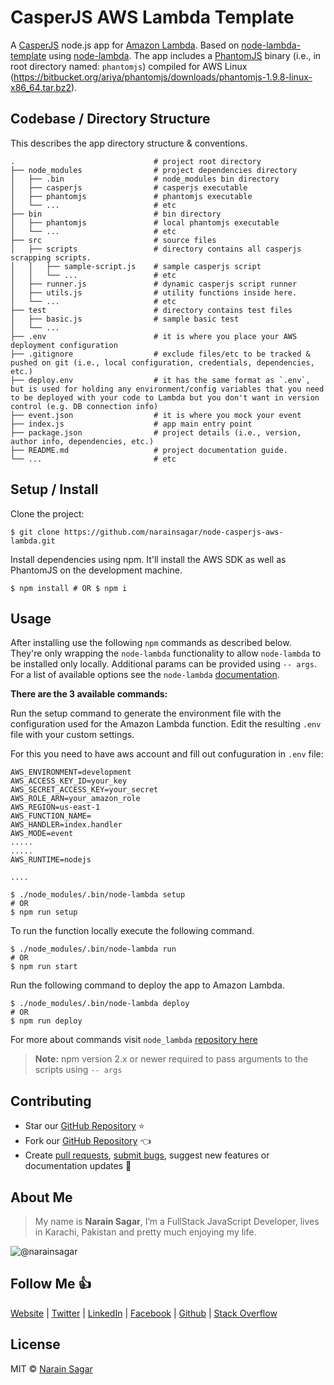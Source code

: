 # CasperJS AWS Lambda Template

A [CasperJS](http://casperjs.org/) node.js app for [Amazon Lambda](http://aws.amazon.com/lambda/).
Based on [node-lambda-template](https://github.com/rebelmail/node-lambda-template) using [node-lambda](https://github.com/rebelmail/node-lambda).
The app includes a [PhantomJS](http://phantomjs.org/) binary (i.e., in root directory named: `phantomjs`) compiled for AWS Linux (https://bitbucket.org/ariya/phantomjs/downloads/phantomjs-1.9.8-linux-x86_64.tar.bz2).

## Codebase / Directory Structure

This describes the app directory structure & conventions.

```
.                               # project root directory
├── node_modules                # project dependencies directory
│   ├── .bin                    # node_modules bin directory
│   ├── casperjs                # casperjs executable
│   ├── phantomjs               # phantomjs executable
│   └── ...                     # etc
├── bin                         # bin directory
│   ├── phantomjs               # local phantomjs executable
│   └── ...                     # etc
├── src                         # source files
│   ├── scripts                 # directory contains all casperjs scrapping scripts.
│   │   ├── sample-script.js    # sample casperjs script
│   │   └── ...                 # etc
│   ├── runner.js               # dynamic casperjs script runner
│   ├── utils.js                # utility functions inside here.
│   └── ...                     # etc
├── test                        # directory contains test files
│   ├── basic.js                # sample basic test
│   └── ...
├── .env                        # it is where you place your AWS deployment configuration
├── .gitignore                  # exclude files/etc to be tracked & pushed on git (i.e., local configuration, credentials, dependencies, etc.)
├── deploy.env                  # it has the same format as `.env`, but is used for holding any environment/config variables that you need to be deployed with your code to Lambda but you don't want in version control (e.g. DB connection info)
├── event.json                  # it is where you mock your event
├── index.js                    # app main entry point
├── package.json                # project details (i.e., version, author info, dependencies, etc.)
├── README.md                   # project documentation guide.
└── ...                         # etc
```
## Setup / Install

Clone the project:

```shell
$ git clone https://github.com/narainsagar/node-casperjs-aws-lambda.git
```

Install dependencies using npm. It'll install the AWS SDK as well as PhantomJS on the development machine.

```shell
$ npm install # OR $ npm i
```

## Usage

After installing use the following `npm` commands as described below. They're only wrapping the `node-lambda` functionality to allow `node-lambda` to be installed only locally. Additional params can be provided using `-- args`. For a list of available options see the `node-lambda` [documentation](https://github.com/RebelMail/node-lambda).

**There are the 3 available commands:**

Run the setup command to generate the environment file with the configuration used for the Amazon Lambda function. Edit the resulting `.env` file with your custom settings.

For this you need to have aws account and fill out confuguration in `.env` file:

```shell
AWS_ENVIRONMENT=development
AWS_ACCESS_KEY_ID=your_key
AWS_SECRET_ACCESS_KEY=your_secret
AWS_ROLE_ARN=your_amazon_role
AWS_REGION=us-east-1
AWS_FUNCTION_NAME=
AWS_HANDLER=index.handler
AWS_MODE=event
.....
.....
AWS_RUNTIME=nodejs

....
```

```shell
$ ./node_modules/.bin/node-lambda setup
# OR
$ npm run setup
```

To run the function locally execute the following command.
```shell
$ ./node_modules/.bin/node-lambda run
# OR
$ npm run start
```

Run the following command to deploy the app to Amazon Lambda. 
```shell
$ ./node_modules/.bin/node-lambda deploy
# OR
$ npm run deploy
```

For more about commands visit `node_lambda` [repository here](https://github.com/motdotla/node-lambda)
> **Note:** npm version 2.x or newer required to pass arguments to the scripts using `-- args`

## Contributing

- Star our [GitHub Repository](https://github.com/narainsagar/node-casperjs-aws-lambda) ⭐
- Fork our [GitHub Repository](https://github.com/narainsagar/node-casperjs-aws-lambda) 👈
- Create [pull requests](https://github.com/narainsagar/node-casperjs-aws-lambda/pulls), [submit bugs](https://github.com/narainsagar/node-casperjs-aws-lambda/issues), suggest new features or documentation updates 🔧

## About Me

> My name is **Narain Sagar**, I’m a FullStack JavaScript Developer, lives in  Karachi, Pakistan and pretty much enjoying my life.

![@narainsagar](https://avatars0.githubusercontent.com/narainsagar?&s=128)

## Follow Me 👍

[Website](http://narainsagar.com/) | [Twitter](https://twitter.com/narainsagar) | [LinkedIn](https://www.linkedin.com/pk/narainsagar) |  [Facebook](https://facebook.com/NarainSagarPage) | [Github](https://github.com/narainsagar) | [Stack Overflow](www.stackoverflow.com/users/5228251/narainsagar)

## License

MIT © [Narain Sagar](http://narainsagar.com/)
